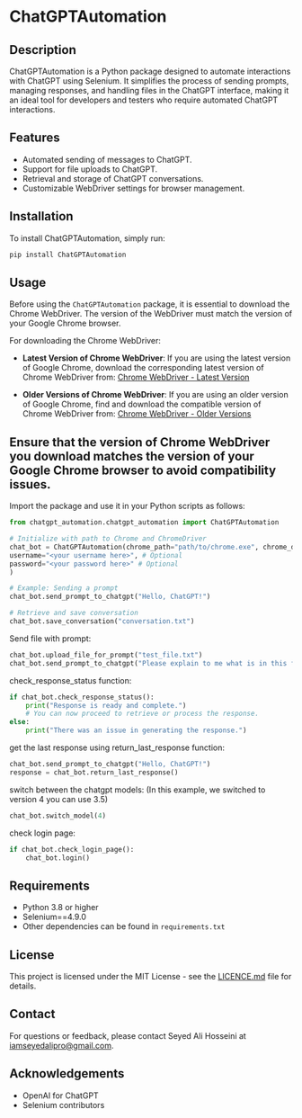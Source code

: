 # ChatGPTAutomation

## Description
ChatGPTAutomation is a Python package designed to automate interactions with ChatGPT using Selenium. It simplifies the process of sending prompts, managing responses, and handling files in the ChatGPT interface, making it an ideal tool for developers and testers who require automated ChatGPT interactions.

## Features
- Automated sending of messages to ChatGPT.
- Support for file uploads to ChatGPT.
- Retrieval and storage of ChatGPT conversations.
- Customizable WebDriver settings for browser management.

## Installation
To install ChatGPTAutomation, simply run:
```bash
pip install ChatGPTAutomation
```

## Usage

Before using the `ChatGPTAutomation` package, it is essential to download the Chrome WebDriver. The version of the WebDriver must match the version of your Google Chrome browser. 

For downloading the Chrome WebDriver:

- **Latest Version of Chrome WebDriver**: 
  If you are using the latest version of Google Chrome, download the corresponding latest version of Chrome WebDriver from:
  [Chrome WebDriver - Latest Version](https://googlechromelabs.github.io/chrome-for-testing/)

- **Older Versions of Chrome WebDriver**: 
  If you are using an older version of Google Chrome, find and download the compatible version of Chrome WebDriver from:
  [Chrome WebDriver - Older Versions](https://chromedriver.chromium.org/downloads)

Ensure that the version of Chrome WebDriver you download matches the version of your Google Chrome browser to avoid compatibility issues. 
---
Import the package and use it in your Python scripts as follows:

```python
from chatgpt_automation.chatgpt_automation import ChatGPTAutomation

# Initialize with path to Chrome and ChromeDriver
chat_bot = ChatGPTAutomation(chrome_path="path/to/chrome.exe", chrome_driver_path="path/to/chromedriver.exe"
username="<your username here>", # Optional
password="<your password here>" # Optional
)

# Example: Sending a prompt
chat_bot.send_prompt_to_chatgpt("Hello, ChatGPT!")

# Retrieve and save conversation
chat_bot.save_conversation("conversation.txt")
```

Send file with prompt:
```python
chat_bot.upload_file_for_prompt("test_file.txt")
chat_bot.send_prompt_to_chatgpt("Please explain to me what is in this file?")
```

check_response_status function:
```python
if chat_bot.check_response_status():
    print("Response is ready and complete.")
    # You can now proceed to retrieve or process the response.
else:
    print("There was an issue in generating the response.")
```

get the last response using return_last_response function:
```python
chat_bot.send_prompt_to_chatgpt("Hello, ChatGPT!")
response = chat_bot.return_last_response()
```

switch between the chatgpt models: (In this example, we switched to version 4 you can use 3.5)
```python
chat_bot.switch_model(4)
```

check login page:
```python
if chat_bot.check_login_page():
    chat_bot.login()
```


## Requirements
- Python 3.8 or higher
- Selenium==4.9.0
- Other dependencies can be found in `requirements.txt`

## License
This project is licensed under the MIT License - see the [LICENCE.md](LICENCE.md) file for details.

## Contact
For questions or feedback, please contact Seyed Ali Hosseini at iamseyedalipro@gmail.com.

## Acknowledgements
- OpenAI for ChatGPT
- Selenium contributors
